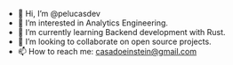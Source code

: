 - 👋 Hi, I’m @pelucasdev
- 👀 I’m interested in Analytics Engineering.
- 🌱 I’m currently learning Backend development with Rust.
- 💞️ I’m looking to collaborate on open source projects.
- 📫 How to reach me: casadoeinstein@gmail.com

<!---
pusprimordial/pusprimordial is a ✨ special ✨ repository because its `README.md` (this file) appears on your GitHub profile.
You can click the Preview link to take a look at your changes.
--->
